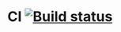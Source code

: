 # CI [![Build status](https://ci.appveyor.com/api/projects/status/aw8ey8o3t5hhlw28?svg=true)](https://ci.appveyor.com/project/artem-ar888/api-ci)